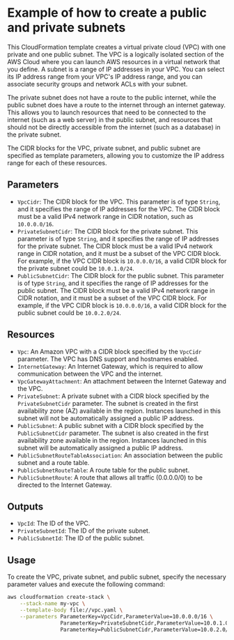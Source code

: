# Example of how to create a public and private subnets

This CloudFormation template creates a virtual private cloud (VPC) with one private and one public subnet. The VPC is a logically isolated section of the AWS Cloud where you can launch AWS resources in a virtual network that you define. A subnet is a range of IP addresses in your VPC. You can select its IP address range from your VPC's IP address range, and you can associate security groups and network ACLs with your subnet.

The private subnet does not have a route to the public internet, while the public subnet does have a route to the internet through an internet gateway. This allows you to launch resources that need to be connected to the internet (such as a web server) in the public subnet, and resources that should not be directly accessible from the internet (such as a database) in the private subnet.

The CIDR blocks for the VPC, private subnet, and public subnet are specified as template parameters, allowing you to customize the IP address range for each of these resources.

## Parameters

- `VpcCidr`: The CIDR block for the VPC. This parameter is of type `String`, and it specifies the range of IP addresses for the VPC. The CIDR block must be a valid IPv4 network range in CIDR notation, such as `10.0.0.0/16`.
- `PrivateSubnetCidr`: The CIDR block for the private subnet. This parameter is of type `String`, and it specifies the range of IP addresses for the private subnet. The CIDR block must be a valid IPv4 network range in CIDR notation, and it must be a subset of the VPC CIDR block. For example, if the VPC CIDR block is `10.0.0.0/16`, a valid CIDR block for the private subnet could be `10.0.1.0/24`.
- `PublicSubnetCidr`: The CIDR block for the public subnet. This parameter is of type `String`, and it specifies the range of IP addresses for the public subnet. The CIDR block must be a valid IPv4 network range in CIDR notation, and it must be a subset of the VPC CIDR block. For example, if the VPC CIDR block is `10.0.0.0/16`, a valid CIDR block for the public subnet could be `10.0.2.0/24`.


## Resources

- `Vpc`: An Amazon VPC with a CIDR block specified by the `VpcCidr` parameter. The VPC has DNS support and hostnames enabled.
- `InternetGateway`: An Internet Gateway, which is required to allow communication between the VPC and the internet.
- `VpcGatewayAttachment`: An attachment between the Internet Gateway and the VPC.
- `PrivateSubnet`: A private subnet with a CIDR block specified by the `PrivateSubnetCidr` parameter. The subnet is created in the first availability zone (AZ) available in the region. Instances launched in this subnet will not be automatically assigned a public IP address.
- `PublicSubnet`: A public subnet with a CIDR block specified by the `PublicSubnetCidr` parameter. The subnet is also created in the first availability zone available in the region. Instances launched in this subnet will be automatically assigned a public IP address.
- `PublicSubnetRouteTableAssociation`: An association between the public subnet and a route table.
- `PublicSubnetRouteTable`: A route table for the public subnet.
- `PublicSubnetRoute`: A route that allows all traffic (0.0.0.0/0) to be directed to the Internet Gateway.

## Outputs

- `VpcId`: The ID of the VPC.
- `PrivateSubnetId`: The ID of the private subnet.
- `PublicSubnetId`: The ID of the public subnet.

## Usage

To create the VPC, private subnet, and public subnet, specify the necessary parameter values and execute the following command:

```bash
aws cloudformation create-stack \
    --stack-name my-vpc \
    --template-body file://vpc.yaml \
    --parameters ParameterKey=VpcCidr,ParameterValue=10.0.0.0/16 \
                 ParameterKey=PrivateSubnetCidr,ParameterValue=10.0.1.0/24 \
                 ParameterKey=PublicSubnetCidr,ParameterValue=10.0.2.0/24

